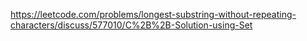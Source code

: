 https://leetcode.com/problems/longest-substring-without-repeating-characters/discuss/577010/C%2B%2B-Solution-using-Set
​